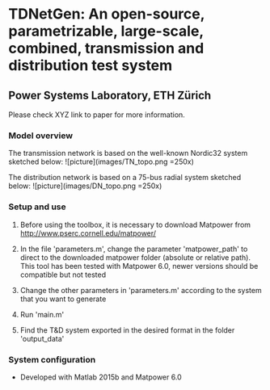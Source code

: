 
# TDNetGen: An open-source, parametrizable, large-scale, combined, transmission and distribution test system
## Power Systems Laboratory, ETH Zürich

Please check XYZ link to paper for more information.

### Model overview
 
The transmission network is based on the well-known Nordic32 system sketched below:
![picture](images/TN_topo.png =250x)

The distribution network is based on a 75-bus radial system sketched below:
![picture](images/DN_topo.png =250x)

### Setup and use

1. Before using the toolbox, it is necessary to download Matpower from http://www.pserc.cornell.edu/matpower/

2. In the file 'parameters.m', change the parameter 'matpower_path' to direct to the downloaded matpower folder (absolute or relative path). This tool has been tested with Matpower 6.0, newer versions should be compatible but not tested

3. Change the other parameters in 'parameters.m' according to the system that you want to generate

4. Run 'main.m'

5. Find the T&D system exported in the desired format in the folder 'output_data' 


### System configuration

- Developed with Matlab 2015b and Matpower 6.0



